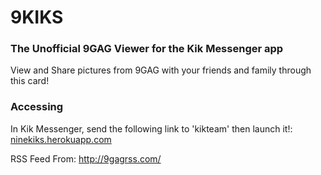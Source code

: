 9KIKS
=====
### The Unofficial 9GAG Viewer for the Kik Messenger app

View and Share pictures from 9GAG with your friends and family through this card!

### Accessing
In Kik Messenger, send the following link to 'kikteam' then launch it!:
	[ninekiks.herokuapp.com](ninekiks.herokuapp.com)


RSS Feed From:
	http://9gagrss.com/